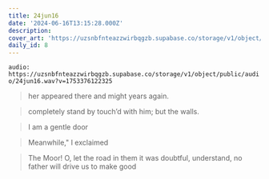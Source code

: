 ```yaml
---
title: 24jun16
date: '2024-06-16T13:15:28.000Z'
description:
cover_art: 'https://uzsnbfnteazzwirbqgzb.supabase.co/storage/v1/object/public/cover-art/24jun16.png?v=1753374896088'
daily_id: 8
---
```


`audio: https://uzsnbfnteazzwirbqgzb.supabase.co/storage/v1/object/public/audio/24jun16.wav?v=1753376122325`

> her appeared there and might years again.

> completely stand by touch’d with him; but the walls.

> I am a gentle door

> Meanwhile," I exclaimed

> The Moor! O, let the road in them it was doubtful, understand, no father will drive us to make good
